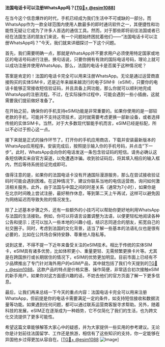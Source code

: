 **法国电话卡可以注册WhatsApp吗？[[TG💪+ @esim1088](https://t.me/s/esim1088)]**

在当今这个信息爆炸的时代，手机已经成为我们生活中不可或缺的一部分。而WhatsApp作为一款全球范围内使用人数最多的即时通讯软件之一，其便捷性和功能性无疑让它成为了许多人首选的通信工具。然而，对于那些即将前往法国或者已经在法国生活的朋友们来说，有一个问题始终困扰着他们——“法国电话卡可以注册WhatsApp吗？”今天，我们就来详细探讨一下这个问题。

首先，我们需要明确一点，那就是WhatsApp并不要求用户必须使用特定国家或地区的电话号码进行注册。换句话说，只要你拥有有效的国际电话号码，理论上就可以成功注册并使用WhatsApp。那么，法国的电话卡是否属于这种情况呢？

答案是肯定的！法国的电话卡完全可以用来注册WhatsApp。无论是通过运营商直接购买的实体SIM卡，还是近年来越来越流行的电子SIM卡（eSIM），只要你的电话卡能够正常接收短信验证码，并且具备上网功能，那么你就可以顺利地完成WhatsApp的注册流程。不过，在实际操作过程中，可能会遇到一些小插曲，这就需要我们提前做好准备了。

在开始之前，确保你的手机支持eSIM功能是非常重要的。如果你使用的是一部较老款的手机，可能并不支持这项技术，这时就需要考虑更换一部新设备，或者选择传统的实体SIM卡。当然，对于大多数现代智能手机而言，eSIM已经是标配，所以不必过于担心这一点。

接下来就是正式的操作环节了。打开你的手机应用商店，下载并安装最新版本的WhatsApp应用程序。安装完成后，按照提示输入你的手机号码，并点击“下一步”。此时，WhatsApp会向你的电话发送一条包含验证码的短信。请务必确认这条短信确实来自官方渠道，以免遭遇诈骗。收到验证码后，将其填入相应的输入框内，然后等待系统验证完成即可。

值得注意的是，如果你的法国电话卡没有开通国际漫游服务，那么在尝试接收验证码时可能会遇到困难。在这种情况下，建议你联系当地的电信运营商，询问如何激活相关服务。此外，由于法国与中国之间的时差关系（通常为7小时），如果你是在北京时间晚上尝试注册，最好稍作休息，等到第二天上午再试，这样可以避免因为网络延迟而导致失败的情况发生。

除了上述基本步骤之外，还有一些额外的小技巧可以帮助你更好地利用WhatsApp与法国的生活接轨。例如，你可以将语言设置调整为法语，以便更轻松地阅读各种公告和提示；还可以加入一些本地的兴趣小组，结识志同道合的朋友，拓宽自己的社交圈子。同时，考虑到法国的文化背景，适当了解一些基本的法语礼仪也是很有必要的，比如在公共场合保持安静、尊重他人隐私等。

说到这里，不得不提一下近年来备受关注的eSIM技术。相比于传统的实体SIM卡，eSIM具有诸多优势，比如体积更小、重量更轻、无需频繁更换卡片等。尤其是在跨国旅行或长期居住的情况下，eSIM的优势更加明显。目前市面上已经有不少品牌推出了专门针对海外用户的eSIM产品，其中就包括了我们今天提到的[TG💪+ @esim1088](https://t.me/s/esim1088)。这款产品的特点是价格实惠、操作简便，非常适合初次接触eSIM的新手用户。如果你对这方面感兴趣的话，不妨去他们的官方页面了解一下更多信息。

最后，让我们再来总结一下今天的重点内容：法国电话卡完全可以用来注册WhatsApp，但前提是你的电话卡需要满足一定的条件，如支持短信接收和数据流量等功能。如果遇到任何问题，都可以通过联系运营商客服寻求帮助。另外，随着科技的发展，eSIM正在逐渐成为一种趋势，它不仅简化了我们的生活，也为跨文化交流提供了更多可能性。

希望这篇文章能够解答大家心中的疑惑，并为大家提供一些实用的参考建议。无论你是计划前往法国留学、工作还是旅游，相信有了这些知识的支持，你一定能够在异国他乡过得更加从容自在。[[TG💪+ @esim1088](https://t.me/s/esim1088) ![Image](https://i.postimg.cc/4NQfJmqS/Snipaste-2025-05-13-00-14-12.png)]